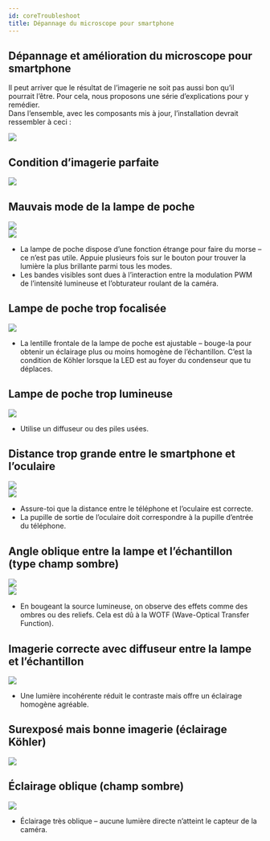 ```yaml
---
id: coreTroubleshoot
title: Dépannage du microscope pour smartphone
---
```



## Dépannage et amélioration du microscope pour smartphone

Il peut arriver que le résultat de l’imagerie ne soit pas aussi bon qu’il pourrait l’être. Pour cela, nous proposons une série d’explications pour y remédier.  
Dans l’ensemble, avec les composants mis à jour, l’installation devrait ressembler à ceci :

![](../IMAGES/SmartphoneMicroscopeTroubleshoot_11.jpeg)

## Condition d’imagerie parfaite

![](../IMAGES/SmartphoneMicroscopeTroubleshoot_10.jpeg)

## Mauvais mode de la lampe de poche

![](../IMAGES/flashlightmodes.png)  
![](../IMAGES/SmartphoneMicroscopeTroubleshoot_9.jpeg)  
- La lampe de poche dispose d’une fonction étrange pour faire du morse – ce n’est pas utile. Appuie plusieurs fois sur le bouton pour trouver la lumière la plus brillante parmi tous les modes.
- Les bandes visibles sont dues à l’interaction entre la modulation PWM de l’intensité lumineuse et l’obturateur roulant de la caméra.

## Lampe de poche trop focalisée

![](../IMAGES/SmartphoneMicroscopeTroubleshoot_8.jpeg)

- La lentille frontale de la lampe de poche est ajustable – bouge-la pour obtenir un éclairage plus ou moins homogène de l’échantillon. C’est la condition de Köhler lorsque la LED est au foyer du condenseur que tu déplaces.

## Lampe de poche trop lumineuse

![](../IMAGES/SmartphoneMicroscopeTroubleshoot_7.jpeg)  
- Utilise un diffuseur ou des piles usées.

## Distance trop grande entre le smartphone et l’oculaire

![](../IMAGES/SmartphoneMicroscopeTroubleshoot_6.jpeg)  
![](../IMAGES/distancematch.png)  
- Assure-toi que la distance entre le téléphone et l’oculaire est correcte.
- La pupille de sortie de l’oculaire doit correspondre à la pupille d’entrée du téléphone.

## Angle oblique entre la lampe et l’échantillon (type champ sombre)

![](../IMAGES/SmartphoneMicroscopeTroubleshoot_5.jpeg)  
![](../IMAGES/obliquelight.png)  
- En bougeant la source lumineuse, on observe des effets comme des ombres ou des reliefs. Cela est dû à la WOTF (Wave-Optical Transfer Function).

## Imagerie correcte avec diffuseur entre la lampe et l’échantillon

![](../IMAGES/SmartphoneMicroscopeTroubleshoot_4.jpeg)  
- Une lumière incohérente réduit le contraste mais offre un éclairage homogène agréable.

## Surexposé mais bonne imagerie (éclairage Köhler)

![](../IMAGES/SmartphoneMicroscopeTroubleshoot_3.jpeg)

## Éclairage oblique (champ sombre)

![](../IMAGES/SmartphoneMicroscopeTroubleshoot_2.jpeg)  
- Éclairage très oblique – aucune lumière directe n’atteint le capteur de la caméra.
